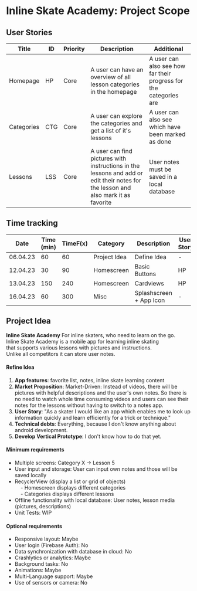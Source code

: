 # Inline Skate Academy: Project Scope
## User Stories
| Title      | ID  | Priority | Description                                                                                                                       | Additional                                                        |
| ---------- | --- | -------- | --------------------------------------------------------------------------------------------------------------------------------- | ----------------------------------------------------------------- |
| Homepage   | HP  | Core     | A user can have an overview of all lesson categories in the homepage                                                              | A user can also see how far their progress for the categories are |
| Categories | CTG | Core     | A user can explore the categories and get a list of it's lessons                                                                  | A user can also see which have been marked as done                |
| Lessons    | LSS | Core     | A user can find pictures with instructions in the lessons and add or edit their notes for the lesson and also mark it as favorite | User notes must be saved in a local database                      |

## Time tracking
| Date     | Time (min) | TimeF(x) | Category     | Description        | User Story |
| -------- | ---------- | -------- | ------------ | ------------------ | ---------- |
| 06.04.23 | 60         | 60       | Project Idea | Define Idea        | -          |
| 12.04.23 | 30         | 90       | Homescreen   | Basic Buttons      | HP         |
| 13.04.23 | 150        | 240      | Homescreen   | Cardviews          | HP         |
| 16.04.23 | 60         | 300      | Misc | Splashscreen + App Icon | -           |

## Project Idea  
**Inline Skate Academy**
For inline skaters, who need to learn on the go.  
Inline Skate Academy is a mobile app for learning inline skating  
that supports various lessons with pictures and instructions.  
Unlike all competitors it can store user notes.  
#### Refine Idea  
1. **App features**: favorite list, notes, inline skate learning content  
2. **Market Proposition**: Market-Driven: Instead of videos, there will be pictures with helpful descriptions and the user's own notes. So there is no need to watch whole time consuming videos and users can see their notes for the lessons without having to switch to a notes app.  
3. **User Story**: "As a skater I would like an app which enables me to look up information quickly and learn efficiently for a trick or technique."  
4. **Technical debts**: Everything, because I don't know anything about android development.  
5. **Develop Vertical Prototype**: I don't know how to do that yet.
#### Minimum requirements  
- Multiple screens: Category X -> Lesson 5  
- User input and storage: User can input own notes and those will be saved locally  
- RecyclerView (display a list or grid of objects)  
    - Homescreen displays different categories  
    - Categories displays different lessons  
- Offline functionality with local database: User notes, lesson media (pictures, descriptions)  
- Unit Tests: WIP  
#### Optional requirements  
- Responsive layout: Maybe
- User login (Firebase Auth): No  
- Data synchronization with database in cloud: No  
- Crashlytics or analytics: Maybe  
- Background tasks: No  
- Animations: Maybe  
- Multi-Language support: Maybe  
- Use of sensors or camera: No
